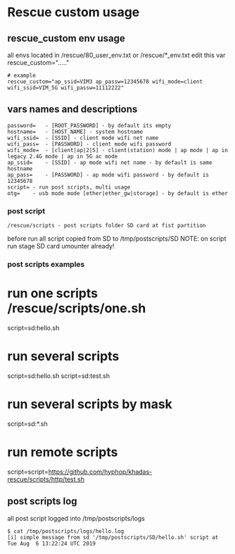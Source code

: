 # Rescue custom usage

## rescue_custom env usage

all envs located in /rescue/80_user_env.txt or /rescue/*_env.txt
edit this var rescue_custom="....."

    # example 
    rescue_custom="ap_ssid=VIM3 ap_passw=12345678 wifi_mode=client wifi_ssid=VIM_5G wifi_passw=11112222"

## vars names and descriptions

    password=	- [ROOT_PASSWORD] - by default its empty
    hostname=	- [HOST_NAME] - system hostname 
    wifi_ssid=	- [SSID] - client mode wifi net name 
    wifi_pass=	- [PASSWORD] - client mode wifi password 
    wifi_mode=  - [client|ap|2|5] - client(station) mode | ap mode | ap in legacy 2.4G mode | ap in 5G ac mode
    ap_ssid=	- [SSID] - ap mode wifi net name - by default is same hostname
    ap_pass=	- [PASSWORD] - ap mode wifi password - by default is 12345678
    script=	- run post scripts, multi usage 
    otg=	- usb mode mode [ether|ether_gw|storage] - by default is ether

### post script

    /rescue/scripts - post scripts folder SD card at fist partition

before run all script copied from SD to /tmp/postscripts/SD
NOTE: on script run stage SD card umounter already!

### post scripts examples

   # run one scripts /rescue/scripts/one.sh
   script=sd:hello.sh

   # run several scripts
   script=sd:hello.sh script=sd:test.sh

   # run several scripts by mask
   script=sd:*.sh

   # run remote scripts
   script=script=https://github.com/hyphop/khadas-rescue/scripts/http/test.sh


## post scripts log 

all post script logged into /tmp/postscripts/logs

    $ cat /tmp/postscripts/logs/hello.log
    [i] simple message from sd '/tmp/postscripts/SD/hello.sh' script at Tue Aug  6 13:22:24 UTC 2019
